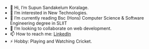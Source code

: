 - 👋 Hi, I’m Supun Sandakelum Koralage.
- 👀 I’m interested in New Technologies.
- 🌱 I’m currently reading Bsc (Hons) Computer Science & Software Engineering degree in SLIIT
- 💞️ I’m looking to collaborate on web development.
- 📫 How to reach me: [LinkedIn](www.linkedin.com/in/supun-koralage-661785206)
- ⚡ Hobby: Playing and Watching Cricket.
